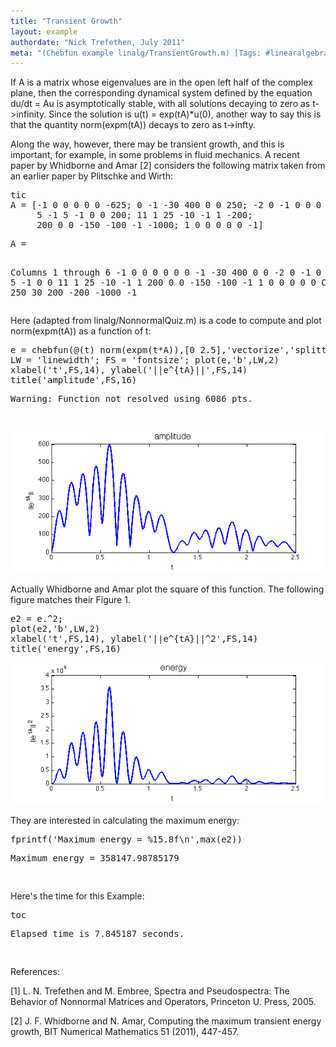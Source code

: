 ```yaml
---
title: "Transient Growth"
layout: example
authordate: "Nick Trefethen, July 2011"
meta: "(Chebfun example linalg/TransientGrowth.m) [Tags: #linearalgebra, #norm, #transient]"
---
```


If A is a matrix whose eigenvalues are in the open left half of the complex plane, then the corresponding dynamical system defined by the equation du/dt = Au is asymptotically stable, with all solutions decaying to zero as t-&gt;infinity.  Since the solution is u(t) = exp(tA)*u(0), another way to say this is that the quantity norm(expm(tA)) decays to zero as t-&gt;infty.

Along the way, however, there may be transient growth, and this is important, for example, in some problems in fluid mechanics. A recent paper by Whidborne and Amar [2] considers the following matrix taken from an earlier paper by Plitschke and Wirth:

<pre class="mcode-input">tic
A = [-1 0 0 0 0 0 -625; 0 -1 -30 400 0 0 250; -2 0 -1 0 0 0 30;
     5 -1 5 -1 0 0 200; 11 1 25 -10 -1 1 -200;
     200 0 0 -150 -100 -1 -1000; 1 0 0 0 0 0 -1]</pre><pre class="mcode-output">A =
  Columns 1 through 6
          -1           0           0           0           0           0
           0          -1         -30         400           0           0
          -2           0          -1           0           0           0
           5          -1           5          -1           0           0
          11           1          25         -10          -1           1
         200           0           0        -150        -100          -1
           1           0           0           0           0           0
  Column 7
        -625
         250
          30
         200
        -200
       -1000
          -1
</pre>Here (adapted from linalg/NonnormalQuiz.m) is a code to compute and plot norm(expm(tA)) as a function of t:

<pre class="mcode-input">e = chebfun(@(t) norm(expm(t*A)),[0 2.5],'vectorize','splitting','on');
LW = 'linewidth'; FS = 'fontsize'; plot(e,'b',LW,2)
xlabel('t',FS,14), ylabel('||e^{tA}||',FS,14)
title('amplitude',FS,16)</pre><pre class="mcode-output">Warning: Function not resolved using 6086 pts. 
</pre><img src="img/TransientGrowth_01.png" alt="">

Actually Whidborne and Amar plot the square of this function. The following figure matches their Figure 1.

<pre class="mcode-input">e2 = e.^2;
plot(e2,'b',LW,2)
xlabel('t',FS,14), ylabel('||e^{tA}||^2',FS,14)
title('energy',FS,16)</pre><img src="img/TransientGrowth_02.png" alt="">

They are interested in calculating the maximum energy:

<pre class="mcode-input">fprintf('Maximum energy = %15.8f\n',max(e2))</pre><pre class="mcode-output">Maximum energy = 358147.98785179
</pre>Here's the time for this Example:

<pre class="mcode-input">toc</pre><pre class="mcode-output">Elapsed time is 7.845187 seconds.
</pre>References:

[1] L. N. Trefethen and M. Embree, Spectra and Pseudospectra: The Behavior of Nonnormal Matrices and Operators, Princeton U. Press, 2005.

[2] J. F. Whidborne and N. Amar, Computing the maximum transient energy growth, BIT Numerical Mathematics 51 (2011), 447-457.

